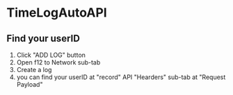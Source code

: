 # TimeLogAutoAPI

## Find your userID
1. Click "ADD LOG" button
2. Open f12 to Network sub-tab
3. Create a log
4. you can find your userID at "record" API "Hearders" sub-tab at "Request Payload"
